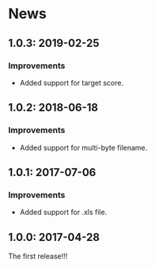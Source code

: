 # News

## 1.0.3: 2019-02-25

### Improvements

  * Added support for target score.

## 1.0.2: 2018-06-18

### Improvements

  * Added support for multi-byte filename.

## 1.0.1: 2017-07-06

### Improvements

  * Added support for .xls file.

## 1.0.0: 2017-04-28

The first release!!!
